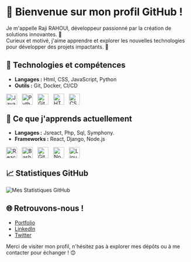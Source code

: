 # 👋 Bienvenue sur mon profil GitHub !

Je m'appelle Raji RAHOUI, développeur passionné par la création de solutions innovantes. 🚀  
Curieux et motivé, j'aime apprendre et explorer les nouvelles technologies pour développer des projets impactants. 🌟  

## 🔧 Technologies et compétences
- **Langages :** Html, CSS, JavaScript, Python
- **Outils :** Git, Docker, CI/CD

<img align="left" alt="JavaScript" width="30px" style="padding-right:10px;" src="https://cdn.jsdelivr.net/gh/devicons/devicon/icons/javascript/javascript-plain.svg" />
<img align="left" alt="Python" width="30px" style="padding-right:10px;" src="https://cdn.jsdelivr.net/gh/devicons/devicon/icons/python/python-plain.svg" />
<img align="left" alt="Git" width="30px" style="padding-right:10px;" src="https://cdn.jsdelivr.net/gh/devicons/devicon/icons/git/git-original.svg" />
<img align="left" alt="HTML" width="30px" style="padding-right:10px;" src="https://cdn.jsdelivr.net/gh/devicons/devicon/icons/html5/html5-plain.svg" />
<img align="left" alt="CSS" width="30px" style="padding-right:10px;" src="https://cdn.jsdelivr.net/gh/devicons/devicon/icons/css3/css3-plain.svg" />
<br />

#

## 🌱 Ce que j'apprends actuellement
- **Langages :** Jsreact, Php, Sql, Symphony.
- **Frameworks :** React, Django, Node.js

<img align="left" alt="React" width="30px" style="padding-right:10px;" src="https://cdn.jsdelivr.net/gh/devicons/devicon/icons/react/react-original.svg" />
<img align="left" alt="Bash" width="30px" style="padding-right:10px;" src="https://cdn.jsdelivr.net/gh/devicons/devicon/icons/bash/bash-original.svg" />
<img align="left" alt="GitHub" width="30px" style="padding-right:10px;" src="https://cdn.jsdelivr.net/gh/devicons/devicon/icons/github/github-original.svg" />
<img align="left" alt="NodeJS" width="30px" style="padding-right:10px;" src="https://cdn.jsdelivr.net/gh/devicons/devicon/icons/nodejs/nodejs-original.svg" />
<img align="left" alt="Linux" width="30px" style="padding-right:10px;" src="https://cdn.jsdelivr.net/gh/devicons/devicon/icons/linux/linux-original.svg" />
<br />

#

## 📈 Statistiques GitHub
![Mes Statistiques GitHub](https://github-readme-stats.vercel.app/api?username=Rajirahoui&show_icons=true&theme=radical)

## 🌐 Retrouvons-nous !
- [Portfolio](https://votre-portfolio.com)
- [LinkedIn](https://linkedin.com/in/votreprofil)
- [Twitter](https://twitter.com/votreprofil)

Merci de visiter mon profil, n'hésitez pas à explorer mes dépôts ou à me contacter pour échanger ! 😊
